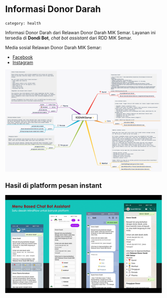 # Informasi Donor Darah
`category: health`

Informasi Donor Darah dari Relawan Donor Darah MIK Semar. Layanan ini tersedia di **Dondi Bot**, _chat bot assistant_ dari RDD MIK Semar.

Media sosial Relawan Donor Darah MIK Semar:

- [Facebook](https://web.facebook.com/rddmiksemar.rddmiksemar)
- [Instagram](https://www.instagram.com/rdd_miksemar/)

![RDD MIK Semar](RDDMIKSemar.png)


## Hasil di platform pesan instant

![telegram](screenshot/hasil.png)

